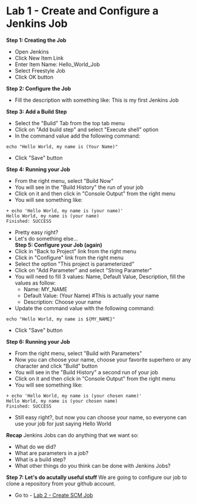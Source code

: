 # Lab 1 - Create and Configure a Jenkins Job

**Step 1: Creating the Job**
* Open Jenkins
* Click New Item Link
* Enter Item Name: Hello_World_Job
* Select Freestyle Job
* Click OK button

**Step 2: Configure the Job**
* Fill the description with something like: This is my first Jenkins Job

**Step 3: Add a Build Step**
* Select the "Build" Tab from the top tab menu
* Click on "Add build step" and select "Execute shell" option
* In the command value add the following command:
```
echo "Hello World, my name is (Your Name)"
```
* Click "Save" button
  
**Step 4: Running your Job**
* From the right menu, select "Build Now"
* You will see in the "Build History" the run of your job
* Click on it and then click in "Console Output" from the right menu
* You will see something like:
```
+ echo 'Hello World, my name is (your name)'
Hello World, my name is (your name)
Finished: SUCCESS
```
* Pretty easy right?
* Let's do something else...
\
**Step 5: Configure your Job (again)**
* Click in "Back to Project" link from the right menu
* Click in "Configure" link from the right menu
* Select the option "This project is parameterized"
* Click on "Add Parameter" and select "String Parameter"
* You will need to fill 3 values: Name, Default Value, Description, fill the values as follow:
  * Name: MY_NAME
  * Default Value: (Your Name) #This is actually your name 
  * Description: Choose your name
* Update the command value with the following command:
```
echo "Hello World, my name is ${MY_NAME}"
```
* Click "Save" button
  
**Step 6: Running your Job**
* From the right menu, select "Build with Parameters"
* Now you can choose your name, choose your favorite superhero or any character and click "Build" button
* You will see in the "Build History" a second run of your job
* Click on it and then click in "Console Output" from the right menu
* You will see something like:
```
+ echo 'Hello World, my name is (your chosen name)'
Hello World, my name is (your chosen name)
Finished: SUCCESS
```
* Still easy right?, but now you can choose your name, so everyone can use your job for just saying Hello World
  
**Recap**
Jenkins Jobs can do anything that we want so:
* What do we did?
* What are parameters in a job?
* What is a build step?
* What other things do you think can be done with Jenkins Jobs?
  
**Step 7: Let's do acutally useful stuff**
We are going to configure our job to clone a repository from your github account.
* Go to - [Lab 2 - Create SCM Job](https://github.com/chuymarin/doa-jenkins-lab/blob/master/LAB_2.md)

